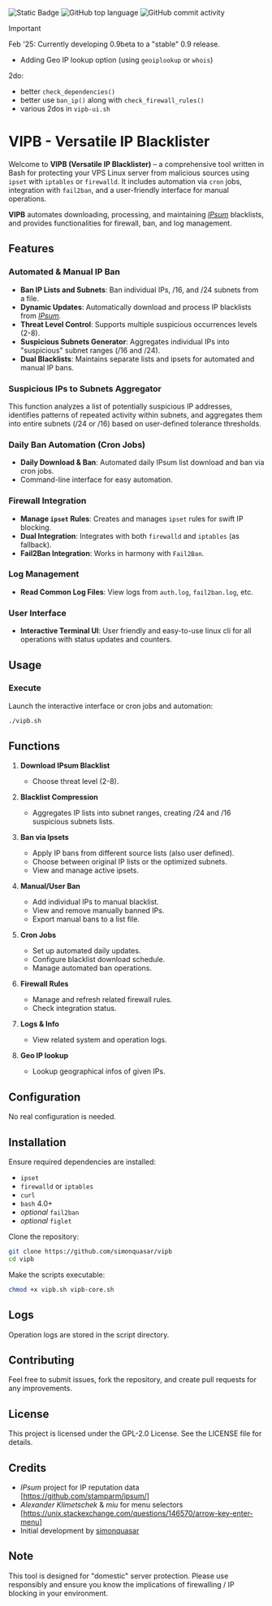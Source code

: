 ![Static Badge](https://img.shields.io/badge/version-0.9beta-orange)
![GitHub top language](https://img.shields.io/github/languages/top/simonquasar/vipb)
![GitHub commit activity](https://img.shields.io/github/commit-activity/t/simonquasar/vipb)

> [!IMPORTANT]  
> Feb '25: Currently developing 0.9beta to a "stable" 0.9 release.
> - Adding Geo IP lookup option (using `geoiplookup` or `whois`)
>   
> 2do:
> - better `check_dependencies()`
> - better use `ban_ip()` along with `check_firewall_rules()`
> - various 2dos in `vipb-ui.sh`

# VIPB - Versatile IP Blacklister

Welcome to **VIPB (Versatile IP Blacklister)** – a comprehensive tool written in Bash for protecting your VPS Linux server from malicious sources using `ipset` with `iptables` or `firewalld`. It includes automation via `cron` jobs, integration with `fail2ban`, and a user-friendly interface for manual operations.

**VIPB** automates downloading, processing, and maintaining [*IPsum*](https://github.com/stamparm/ipsum/) blacklists, and provides functionalities for firewall, ban, and log management.

## Features

### Automated & Manual IP Ban

- **Ban IP Lists and Subnets**: Ban individual IPs, /16, and /24 subnets from a file.
- **Dynamic Updates**: Automatically download and process IP blacklists from [*IPsum*](https://github.com/stamparm/ipsum/).
- **Threat Level Control**: Supports multiple suspicious occurrences levels (2-8).
- **Suspicious Subnets Generator**: Aggregates individual IPs into "suspicious" subnet ranges (/16 and /24).
- **Dual Blacklists**: Maintains separate lists and ipsets for automated and manual IP bans.

### Suspicious IPs to Subnets Aggregator

This function analyzes a list of potentially suspicious IP addresses, identifies patterns of repeated activity within subnets, and aggregates them into entire subnets (/24 or /16) based on user-defined tolerance thresholds.

### Daily Ban Automation (Cron Jobs)

- **Daily Download & Ban**: Automated daily IPsum list download and ban via cron jobs.
- Command-line interface for easy automation.

### Firewall Integration

- **Manage `ipset` Rules**: Creates and manages `ipset` rules for swift IP blocking.
- **Dual Integration**: Integrates with both `firewalld` and `iptables` (as fallback).
- **Fail2Ban Integration**: Works in harmony with `Fail2Ban`.

### Log Management

- **Read Common Log Files**: View logs from `auth.log`, `fail2ban.log`, etc.

### User Interface

- **Interactive Terminal UI**: User friendly and easy-to-use linux cli for all operations with status updates and counters.

## Usage

### Execute

Launch the interactive interface or cron jobs and automation:

```bash
./vipb.sh
```

## Functions

1. **Download IPsum Blacklist**
   - Choose threat level (2-8).

2. **Blacklist Compression**
   - Aggregates IP lists into subnet ranges, creating /24 and /16 suspicious subnets lists.

3. **Ban via Ipsets**
   - Apply IP bans from different source lists (also user defined).
   - Choose between original IP lists or the optimized subnets.
   - View and manage active ipsets.

4. **Manual/User Ban**
   - Add individual IPs to manual blacklist.
   - View and remove manually banned IPs.
   - Export manual bans to a list file.

5. **Cron Jobs**
   - Set up automated daily updates.
   - Configure blacklist download schedule.
   - Manage automated ban operations.

6. **Firewall Rules**
   - Manage and refresh related firewall rules.
   - Check integration status.

7. **Logs & Info**
   - View related system and operation logs.

8. **Geo IP lookup**
   - Lookup geographical infos of given IPs.
     
## Configuration

No real configuration is needed. 

## Installation

Ensure required dependencies are installed:

- `ipset`
- `firewalld` or `iptables`
- `curl`
- `bash` 4.0+
- *optional* `fail2ban`
- *optional* `figlet`

Clone the repository:

```bash
git clone https://github.com/simonquasar/vipb
cd vipb
```

Make the scripts executable:

```bash
chmod +x vipb.sh vipb-core.sh
```

## Logs

Operation logs are stored in the script directory.

## Contributing

Feel free to submit issues, fork the repository, and create pull requests for any improvements.

## License

This project is licensed under the GPL-2.0 License. See the LICENSE file for details.

## Credits

- *IPsum* project for IP reputation data [<https://github.com/stamparm/ipsum/>]
- *Alexander Klimetschek* & *miu* for menu selectors [<https://unix.stackexchange.com/questions/146570/arrow-key-enter-menu>]
- Initial development by [simonquasar](https://simonquasar.net/)

## Note

This tool is designed for "domestic" server protection. Please use responsibly and ensure you know the implications of firewalling / IP blocking in your environment.
